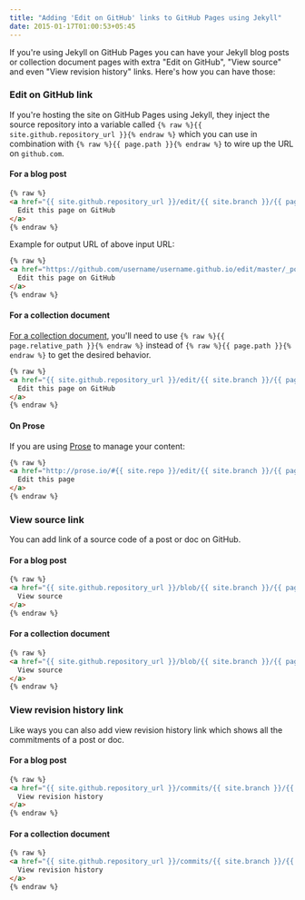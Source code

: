 ```yaml
---
title: "Adding 'Edit on GitHub' links to GitHub Pages using Jekyll"
date: 2015-01-17T01:00:53+05:45
---
```


If you're using Jekyll on GitHub Pages you can have your Jekyll blog posts or collection document pages with extra "Edit on GitHub", "View source" and even "View revision history" links. Here's how you can have those:

### Edit on GitHub link

If you're hosting the site on GitHub Pages using Jekyll, they inject the source repository into a variable called `{% raw %}{{ site.github.repository_url }}{% endraw %}` which you can use in combination with `{% raw %}{{ page.path }}{% endraw %}` to wire up the URL on `github.com`.

#### For a blog post

```html
{% raw %}
<a href="{{ site.github.repository_url }}/edit/{{ site.branch }}/{{ page.path }}">
  Edit this page on GitHub
</a>
{% endraw %}
```

Example for output URL of above input URL:

```html
{% raw %}
<a href="https://github.com/username/username.github.io/edit/master/_posts/yyyy-mm-dd-your-post-title.md">
  Edit this page on GitHub
</a>
{% endraw %}
```

#### For a collection document

[For a collection document](http://jekyllrb.com/docs/collections/#documents), you'll need to use `{% raw %}{{ page.relative_path }}{% endraw %}` instead of `{% raw %}{{ page.path }}{% endraw %}` to get the desired behavior.

```html
{% raw %}
<a href="{{ site.github.repository_url }}/edit/{{ site.branch }}/{{ page.relative_path }}">
  Edit this page on GitHub
</a>
{% endraw %}
```

#### On Prose

If you are using [Prose](https://github.com/prose/prose) to manage your content:

```html
{% raw %}
<a href="http://prose.io/#{{ site.repo }}/edit/{{ site.branch }}/{{ page.path }}">
  Edit this page
</a>
{% endraw %}
```

### View source link

You can add link of a source code of a post or doc on GitHub.

#### For a blog post

```html
{% raw %}
<a href="{{ site.github.repository_url }}/blob/{{ site.branch }}/{{ page.path }}">
  View source
</a>
{% endraw %}
```

#### For a collection document

```html
{% raw %}
<a href="{{ site.github.repository_url }}/blob/{{ site.branch }}/{{ page.relative_path }}">
  View source
</a>
{% endraw %}
```

### View revision history link

Like ways you can also add view revision history link which shows all the commitments of a post or doc.

#### For a blog post

```html
{% raw %}
<a href="{{ site.github.repository_url }}/commits/{{ site.branch }}/{{ page.path }}">
  View revision history
</a>
{% endraw %}
```

#### For a collection document

```html
{% raw %}
<a href="{{ site.github.repository_url }}/commits/{{ site.branch }}/{{ page.relative_path }}">
  View revision history
</a>
{% endraw %}
```
